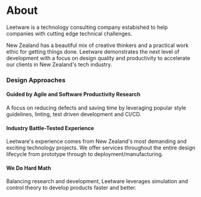 # About

Leetware is a technology consulting company estabished to help companies with cutting edge technical challenges.

New Zealand has a beautiful mix of creative thinkers and a practical work ethic for getting things done. Leetware demonstrates the next level of development with a focus on design quality and productivity to accelerate our clients in New Zealand's tech industry.

### Design Approaches

#### Guided by Agile and Software Productivity Research

A focus on reducing defects and saving time by leveraging popular style guidelines, linting, test driven development and CI/CD.

#### Industry Battle-Tested Experience

Leetware's experience comes from New Zealand's most demanding and exciting technology projects. We offer services throughout the entire design lifecycle from prototype through to deployment/manufacturing.

#### We Do Hard Math

Balancing research and development, Leetware leverages simulation and control theory to develop products faster and better.